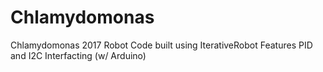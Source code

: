 # Chlamydomonas
Chlamydomonas
2017 Robot Code built using IterativeRobot
Features PID and I2C Interfacting (w/ Arduino)

